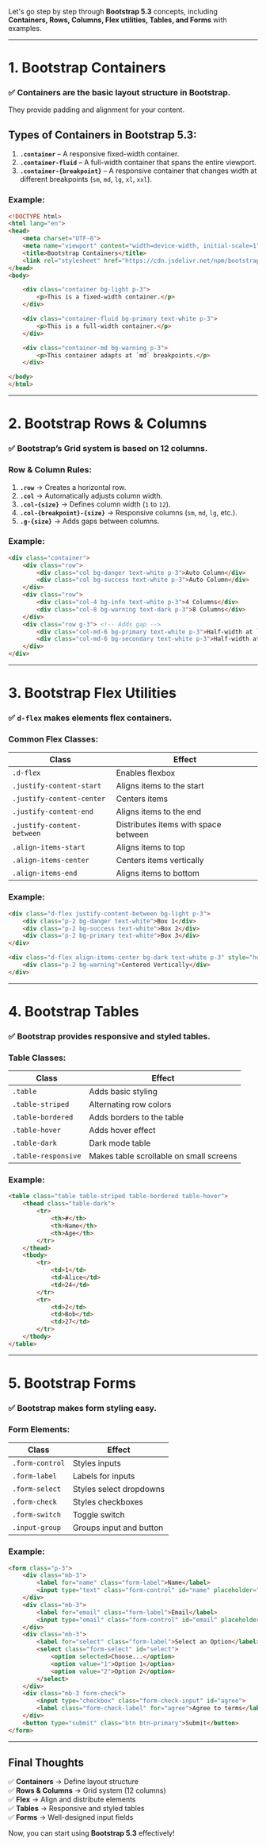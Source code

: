 Let's go step by step through **Bootstrap 5.3** concepts, including **Containers, Rows, Columns, Flex utilities, Tables, and Forms** with examples.

---

# **1. Bootstrap Containers**
### ✅ Containers are the basic layout structure in Bootstrap.
They provide padding and alignment for your content.

## **Types of Containers in Bootstrap 5.3:**
1. **`.container`** – A responsive fixed-width container.
2. **`.container-fluid`** – A full-width container that spans the entire viewport.
3. **`.container-{breakpoint}`** – A responsive container that changes width at different breakpoints (`sm`, `md`, `lg`, `xl`, `xxl`).

### **Example:**
```html
<!DOCTYPE html>
<html lang="en">
<head>
    <meta charset="UTF-8">
    <meta name="viewport" content="width=device-width, initial-scale=1">
    <title>Bootstrap Containers</title>
    <link rel="stylesheet" href="https://cdn.jsdelivr.net/npm/bootstrap@5.3.0/dist/css/bootstrap.min.css">
</head>
<body>

    <div class="container bg-light p-3">
        <p>This is a fixed-width container.</p>
    </div>

    <div class="container-fluid bg-primary text-white p-3">
        <p>This is a full-width container.</p>
    </div>

    <div class="container-md bg-warning p-3">
        <p>This container adapts at `md` breakpoints.</p>
    </div>

</body>
</html>
```
---
# **2. Bootstrap Rows & Columns**
### ✅ Bootstrap’s Grid system is based on **12 columns**.

### **Row & Column Rules:**
1. **`.row`** → Creates a horizontal row.
2. **`.col`** → Automatically adjusts column width.
3. **`.col-{size}`** → Defines column width (`1` to `12`).
4. **`.col-{breakpoint}-{size}`** → Responsive columns (`sm`, `md`, `lg`, etc.).
5. **`.g-{size}`** → Adds gaps between columns.

### **Example:**
```html
<div class="container">
    <div class="row">
        <div class="col bg-danger text-white p-3">Auto Column</div>
        <div class="col bg-success text-white p-3">Auto Column</div>
    </div>
    <div class="row">
        <div class="col-4 bg-info text-white p-3">4 Columns</div>
        <div class="col-8 bg-warning text-dark p-3">8 Columns</div>
    </div>
    <div class="row g-3"> <!-- Adds gap -->
        <div class="col-md-6 bg-primary text-white p-3">Half-width at `md`</div>
        <div class="col-md-6 bg-secondary text-white p-3">Half-width at `md`</div>
    </div>
</div>
```

---
# **3. Bootstrap Flex Utilities**
### ✅ `d-flex` makes elements flex containers.

### **Common Flex Classes:**
| Class | Effect |
|--------|---------|
| `.d-flex` | Enables flexbox |
| `.justify-content-start` | Aligns items to the start |
| `.justify-content-center` | Centers items |
| `.justify-content-end` | Aligns items to the end |
| `.justify-content-between` | Distributes items with space between |
| `.align-items-start` | Aligns items to top |
| `.align-items-center` | Centers items vertically |
| `.align-items-end` | Aligns items to bottom |

### **Example:**
```html
<div class="d-flex justify-content-between bg-light p-3">
    <div class="p-2 bg-danger text-white">Box 1</div>
    <div class="p-2 bg-success text-white">Box 2</div>
    <div class="p-2 bg-primary text-white">Box 3</div>
</div>

<div class="d-flex align-items-center bg-dark text-white p-3" style="height: 150px;">
    <div class="p-2 bg-warning">Centered Vertically</div>
</div>
```

---
# **4. Bootstrap Tables**
### ✅ Bootstrap provides responsive and styled tables.

### **Table Classes:**
| Class | Effect |
|--------|---------|
| `.table` | Adds basic styling |
| `.table-striped` | Alternating row colors |
| `.table-bordered` | Adds borders to the table |
| `.table-hover` | Adds hover effect |
| `.table-dark` | Dark mode table |
| `.table-responsive` | Makes table scrollable on small screens |

### **Example:**
```html
<table class="table table-striped table-bordered table-hover">
    <thead class="table-dark">
        <tr>
            <th>#</th>
            <th>Name</th>
            <th>Age</th>
        </tr>
    </thead>
    <tbody>
        <tr>
            <td>1</td>
            <td>Alice</td>
            <td>24</td>
        </tr>
        <tr>
            <td>2</td>
            <td>Bob</td>
            <td>27</td>
        </tr>
    </tbody>
</table>
```

---
# **5. Bootstrap Forms**
### ✅ Bootstrap makes form styling easy.

### **Form Elements:**
| Class | Effect |
|--------|---------|
| `.form-control` | Styles inputs |
| `.form-label` | Labels for inputs |
| `.form-select` | Styles select dropdowns |
| `.form-check` | Styles checkboxes |
| `.form-switch` | Toggle switch |
| `.input-group` | Groups input and button |

### **Example:**
```html
<form class="p-3">
    <div class="mb-3">
        <label for="name" class="form-label">Name</label>
        <input type="text" class="form-control" id="name" placeholder="Enter your name">
    </div>
    <div class="mb-3">
        <label for="email" class="form-label">Email</label>
        <input type="email" class="form-control" id="email" placeholder="Enter email">
    </div>
    <div class="mb-3">
        <label for="select" class="form-label">Select an Option</label>
        <select class="form-select" id="select">
            <option selected>Choose...</option>
            <option value="1">Option 1</option>
            <option value="2">Option 2</option>
        </select>
    </div>
    <div class="mb-3 form-check">
        <input type="checkbox" class="form-check-input" id="agree">
        <label class="form-check-label" for="agree">Agree to terms</label>
    </div>
    <button type="submit" class="btn btn-primary">Submit</button>
</form>
```

---
## **Final Thoughts**
✅ **Containers** → Define layout structure  
✅ **Rows & Columns** → Grid system (12 columns)  
✅ **Flex** → Align and distribute elements  
✅ **Tables** → Responsive and styled tables  
✅ **Forms** → Well-designed input fields  

Now, you can start using **Bootstrap 5.3** effectively! 